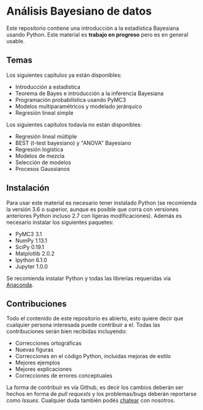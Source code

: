 # Análisis Bayesiano de datos


Este repositorio contiene una introducción a la estadística Bayesiana usando Python. Este material es **trabajo en progreso** pero es en general usable.

## Temas

Los siguientes capítulos ya están disponibles:

* Introducción a estadística
* Teorema de Bayes e introducción a la inferencia Bayesiana
* Programación probabilística usando PyMC3
* Modelos multiparamétricos y modelado jerárquico
* Regresión lineal simple

Los siguientes capítulos todavía no están disponibles:

* Regresión lineal múltiple
* BEST (t-test bayesiano) y "ANOVA" Bayesiano
* Regresión logística
* Modelos de mezcla
* Selección de modelos
* Procesos Gaussianos

  
## Instalación
Para usar este material es necesario tener instalado Python (se recomienda la versión 3.6 o superior, aunque es posible que corra con versiones anteriores Python incluso 2.7 con ligeras modificaciones). Además es necesario instalar los siguientes paquetes:

* PyMC3 3.1
* NumPy 1.13.1
* SciPy 0.19.1
* Matplotlib 2.0.2
* Ipython 6.1.0
* Jupyter 1.0.0

Se recomienda instalar Python y todas las librerías requeridas vía [Anaconda](https://www.continuum.io/downloads).


## Contribuciones
Todo el contenido de este repositorio es abierto, esto quiere decir que cualquier persona interesada puede contribuir a el. Todas las contribuciones serán bien recibidas incluyendo:

* Correcciones ortográficas
* Nuevas figuras
* Correcciones en el código Python, incluidas mejoras de estilo
* Mejores ejemplos
* Mejores explicaciones 
* Correcciones de errores conceptuales

La forma de contribuir es vía Github, es decir los cambios deberán ser hechos en forma de _pull requests_ y los problemas/bugs deberán reportarse como _Issues_. Cualquier duda también podés [chatear](https://gitter.im/an%C3%A1lisis_bayesiano_de_datos/Lobby) con nosotros.
